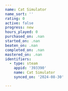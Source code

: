 ```yaml
---
name: Cat Simulator
name_sort: ''
rating: 0
active: false
progress: new
hours_played: 0
purchased_on: .nan
started_on: .nan
beaten_on: .nan
completed_on: .nan
mastered_on: .nan
identifiers:
  - type: steam
    appid: '393390'
    name: Cat Simulator
    synced_on: '2024-08-30'

---
```

